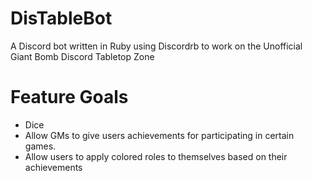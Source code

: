 # DisTableBot
A Discord bot written in Ruby using Discordrb to work on the Unofficial Giant Bomb Discord Tabletop Zone

# Feature Goals

* Dice
* Allow GMs to give users achievements for participating in certain games.
* Allow users to apply colored roles to themselves based on their achievements
